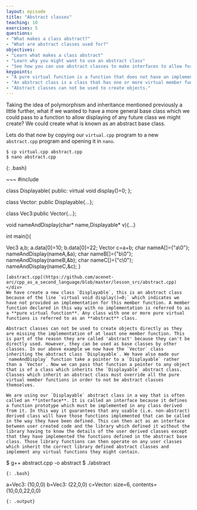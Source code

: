 ```yaml
---
layout: episode
title: "Abstract classes"
teaching: 10
exercises: 5
questions:
- "What makes a class abstract?"
- "What are abstract classes used for?"
objectives:
- "Learn what makes a class abstract"
- "Learn why you might want to use an abstract class"
- "See how you can use abstract classes to make interfaces to allow for extensibility of code."
keypoints:
- "A pure virtual function is a function that does not have an implementation."
- "An abstract class is a class that has one or more virtual member functions."
- "Abstract classes can not be used to create objects."
---
```


Taking the idea of polymorphism and inheritance mentioned previously a little further, what if we wanted to have a more general base class which we could pass to a function to allow displaying of any future class we might create? We could create what is known as an abstract base class.

Lets do that now by copying our `virtual.cpp` program to a new `abstract.cpp` program and opening it in `nano`.

~~~
$ cp virtual.cpp abstract.cpp
$ nano abstract.cpp
~~~
{: .bash}

<div class="gitfile" markdown="1">
~~~
#include <iostream>

class Displayable{
public:
  virtual void display()=0;
};

class Vector: public Displayable{...};

class Vec3:public Vector{...};

void nameAndDisplay(char* name,Displayable* v){...}

int main(){
  
  Vec3 a,b;
  a.data[0]=10;
  b.data[0]=22;
  Vector c=a+b;
  char nameA[]={"a\0"};
  nameAndDisplay(nameA,&a);
  char nameB[]={"b\0"};
  nameAndDisplay(nameB,&b);
  char nameC[]={"c\0"};
  nameAndDisplay(nameC,&c);
}
~~~
[abstract.cpp](https://github.com/acenet-arc/cpp_as_a_second_language/blob/master/lesson_src/abstract.cpp)
</div>
We have create a new class `Displayable`, this is an abstract class because of the line `virtual void display()=0;` which indicates we have not provided an implementation for this member function. A member function declared in this way with no implementation is referred to as a **pure virtual function**. Any class with one or more pure virtual functions is referred to as an **abstract** class.

Abstract classes can not be used to create objects directly as they are missing the implementation of at least one member function. This is part of the reason they are called 'abstract' because they can't be directly used. However, they can be used as base classes by other classes. In our above example we now have the `Vector` class inheriting the abstract class `Displayable`. We have also made our `nameAndDisplay` function take a pointer to a `Displayable` rather than a `Vector`. Now we can pass that function a pointer to any object that is of a class which inherits the `Displayable` abstract class. Classes which inherit an abstract class must override all the pure virtual member functions in order to not be abstract classes themselves.

We are using our `Displayable` abstract class in a way that is often called an **interface**. It is called an interface because it defines a function prototype which must be implemented in any class derived from it. In this way it guarantees that any usable (i.e. non-abstract) derived class will have those functions implemented that can be called in the way they have been defined. This can then act as an interface between user created code and the library which defined it without the library having to know the details of the user derived classes except that they have implemented the functions defined in the abstract base class. Those library functions can then operate on any user classes which inherit the correct library defined abstract classes and implement any virtual functions they might contain.

~~~
$ g++ abstract.cpp -o abstract
$ ./abstract
~~~
{: .bash}
~~~
a=Vec3: (10,0,0)
b=Vec3: (22,0,0)
c=Vector: size=6, contents=(10,0,0,22,0,0)
~~~
{: .output}